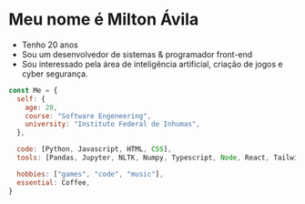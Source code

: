 # Meu nome é Milton Ávila
* Tenho 20 anos
* Sou um desenvolvedor de sistemas & programador front-end
* Sou interessado pela área de inteligência artificial, criação de jogos e cyber segurança.

```javascript
const Me = {
  self: {
    age: 20,
    course: "Software Engeneering",
    university: "Instituto Federal de Inhumas",
  },

  code: [Python, Javascript, HTML, CSS],
  tools: [Pandas, Jupyter, NLTK, Numpy, Typescript, Node, React, Tailwind],

  hobbies: ["games", "code", "music"],
  essential: Coffee,
}
```
